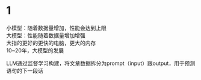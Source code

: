 # 1
小模型：随着数据量增加，性能会达到上限  
大模型：性能随着数据量增加增强  
大指的更好的更快的电脑，更大的内存  
10~20年，大模型的发展  

LLM通过监督学习构建，将文章数据拆分为prompt（input）跟output，用于预测语句的下一段话  
